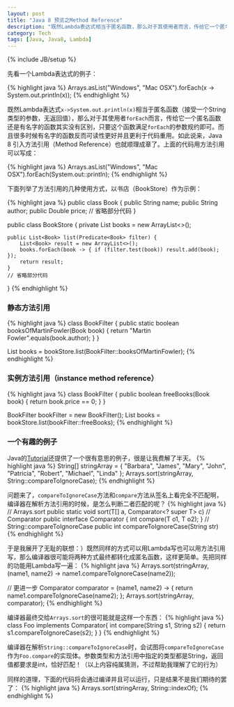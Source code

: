 ```yaml
---
layout: post
title: "Java 8 预览之Method Reference"
description: "既然Lambda表达式相当于匿名函数，那么对于其使用者而言，传给它一个匿名函数还是有名字的函数其实没有区别，只要这个函数满足使用者的规约即可。而且很多时候有名字的函数反而可读性更好并且更利于代码重用。如此说来，Java 8 引入方法引用（Method Reference）也就顺理成章了。"
category: Tech
tags: [Java, Java8, Lambda]
---
```

{% include JB/setup %}

先看一个Lambda表达式的例子：

{% highlight java %}
Arrays.asList("Windows", "Mac OSX").forEach(x -> System.out.println(x));
{% endhighlight %}

既然Lambda表达式`x->System.out.println(x)`相当于匿名函数（接受一个String类型的参数，无返回值），那么对于其使用者`forEach`而言，传给它一个匿名函数还是有名字的函数其实没有区别，只要这个函数满足`forEach`的参数规约即可。而且很多时候有名字的函数反而可读性更好并且更利于代码重用。如此说来，Java 8 引入方法引用（Method Reference）也就顺理成章了。上面的代码用方法引用可以写成：

{% highlight java %}
Arrays.asList("Windows", "Mac OSX").forEach(System.out::println);
{% endhighlight %}

下面列举了方法引用的几种使用方式，以书店（BookStore）作为示例：

{% highlight java %}
public class Book {
    public String name;
    public String author;
    public Double price;
    // 省略部分代码
}

public class BookStore {
    private List<Book> books = new ArrayList<>();
    
    public List<Book> list(Predicate<Book> filter) {
        List<Book> result = new ArrayList<>();
        books.forEach(book -> { if (filter.test(book)) result.add(book); });
        return result;
    }
    // 省略部分代码
}
{% endhighlight %}

### 静态方法引用

{% highlight java %}
class BookFilter {
    public static boolean booksOfMartinFowler(Book book) {
        return "Martin Fowler".equals(book.author);
    }
}

List<Book> books = bookStore.list(BookFilter::booksOfMartinFowler);
{% endhighlight %}

### 实例方法引用（instance method reference）

{% highlight java %}
class BookFilter {
    public boolean freeBooks(Book book) {
        return book.price == 0;
    }
}

BookFilter bookFilter = new BookFilter();
List<Book> books = bookStore.list(bookFilter::freeBooks);
{% endhighlight %}

### 一个有趣的例子

Java的[Tutorial](http://docs.oracle.com/javase/tutorial/java/javaOO/methodreferences.html)还提供了一个很有意思的例子，很是让我费解了半天。
{% highlight java %}
String[] stringArray = { "Barbara", "James", "Mary", "John",
    "Patricia", "Robert", "Michael", "Linda" };
Arrays.sort(stringArray, String::compareToIgnoreCase);
{% endhighlight %}

问题来了，`compareToIgnoreCase`方法和`compare`方法从签名上看完全不匹配啊，编译器在解析方法引用的时候，是怎么判断二者匹配的呢？
{% highlight java %}
// Arrays.sort
public static <T> void sort(T[] a, Comparator<? super T> c) 
// Comparator
public interface Comparator<T> {
    int compare(T o1, T o2);
}
// String::compareToIgnoreCase
public int compareToIgnoreCase(String str)
{% endhighlight %}

于是我展开了无耻的联想：）既然同样的方式可以用Lambda写也可以用方法引用写，那么编译器很可能将两种方式最终都转化成匿名函数，这样更简单。先把同样的功能用Lambda写一遍：
{% highlight java %}
Arrays.sort(stringArray, (name1, name2) -> name1.compareToIgnoreCase(name2));

// 更进一步
Comparator<String> comparator = (name1, name2) -> {
    return name1.compareToIgnoreCase(name2);
};
Arrays.sort(stringArray, comparator);
{% endhighlight %}

编译器最终交给`Arrays.sort`的很可能就是这样一个东西：
{% highlight java %}
class Foo implements Comparator<String>{
    int compare(String s1, String s2) {
        return s1.compareToIgnoreCase(s2);
    }
}
{% endhighlight %}

编译器在解析`String::compareToIgnoreCase`时，会试图将`compareToIgnoreCase`作为`Foo.compare`的实现体。参数类型和方法引用中指定的类型都是String，返回值都要求是int，恰好匹配！（以上内容纯属猜测，不过帮助我理解了它的行为）

同样的道理，下面的代码将会通过编译并且可以运行，只是结果不是我们期待的罢了：
{% highlight java %}
Arrays.sort(stringArray, String::indexOf);
{% endhighlight %}








